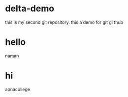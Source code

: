 # delta-demo
this is my second  git repository.
 this a demo for git gi  thub

 # hello
 naman
 # hi
 apnacollege
